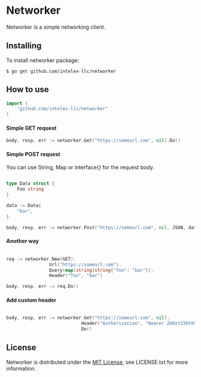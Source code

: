 Networker
=========

Networker is a simple networking client.

## Installing

To install networker package:

    $ go get github.com/intelex-llc/networker

## How to use

```go
import (
    "github.com/intelex-llc/networker"
)
```

#### Simple GET request

```go
body, resp, err := networker.Get("https://someurl.com", nil).Do()

```

#### Simple POST request

You can use String, Map or interface{} for the request body.

```go

type Data struct {
    Foo string
}

data := Data{
    "bar",
}

body, resp, err := networker.Post("https://someurl.com", nil, JSON, data).Do()

```

#### Another way

```go

req := networker.New(GET).
                Url("https://someurl.com").
                Query(map[string]string{"foo": "bar"}).
                Header("foo", "bar")

body, resp, err := req.Do()

```

#### Add custom header

```go

body, resp, err := networker.Get("https://someurl.com", nil).
                            Header("Authorization", "Bearer Zm9zY236Ym9z23Y28=").
                            Do()

```

## License

Networker is distributed under the
[MIT License](https://opensource.org/licenses/MIT),
see LICENSE.txt for more information.
